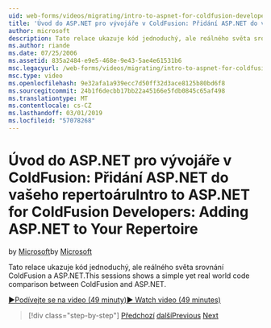 ```yaml
---
uid: web-forms/videos/migrating/intro-to-aspnet-for-coldfusion-developers-adding-aspnet-to-your-repertoire
title: 'Úvod do ASP.NET pro vývojáře v ColdFusion: Přidání ASP.NET do vašeho repertoáru | Dokumentace Microsoftu'
author: microsoft
description: Tato relace ukazuje kód jednoduchý, ale reálného světa srovnání ColdFusion a ASP.NET.
ms.author: riande
ms.date: 07/25/2006
ms.assetid: 835a2484-e9e5-468e-9e43-5ae4e61531b6
msc.legacyurl: /web-forms/videos/migrating/intro-to-aspnet-for-coldfusion-developers-adding-aspnet-to-your-repertoire
msc.type: video
ms.openlocfilehash: 9e32afa1a939ecc7d50ff32d3ace8125b80bd6f8
ms.sourcegitcommit: 24b1f6decbb17bb22a45166e5fdb0845c65af498
ms.translationtype: MT
ms.contentlocale: cs-CZ
ms.lasthandoff: 03/01/2019
ms.locfileid: "57078268"
---
```

<a name="intro-to-aspnet-for-coldfusion-developers-adding-aspnet-to-your-repertoire"></a><span data-ttu-id="7013c-103">Úvod do ASP.NET pro vývojáře v ColdFusion: Přidání ASP.NET do vašeho repertoáru</span><span class="sxs-lookup"><span data-stu-id="7013c-103">Intro to ASP.NET for ColdFusion Developers: Adding ASP.NET to Your Repertoire</span></span>
====================
<span data-ttu-id="7013c-104">by [Microsoft](https://github.com/microsoft)</span><span class="sxs-lookup"><span data-stu-id="7013c-104">by [Microsoft](https://github.com/microsoft)</span></span>

<span data-ttu-id="7013c-105">Tato relace ukazuje kód jednoduchý, ale reálného světa srovnání ColdFusion a ASP.NET.</span><span class="sxs-lookup"><span data-stu-id="7013c-105">This sessions shows a simple yet real world code comparison between ColdFusion and ASP.NET.</span></span>

[<span data-ttu-id="7013c-106">&#9654;Podívejte se na video (49 minuty)</span><span class="sxs-lookup"><span data-stu-id="7013c-106">&#9654; Watch video (49 minutes)</span></span>](https://channel9.msdn.com/Blogs/ASP-NET-Site-Videos/intro-to-aspnet-for-coldfusion-developers-adding-aspnet-to-your-repertoire)

> [!div class="step-by-step"]
> <span data-ttu-id="7013c-107">[Předchozí](intro-to-aspnet-for-jsp-developers-building-applications.md)
> [další](introduction-to-aspnet-for-coldfusion-developers-building-an-aspnet-application.md)</span><span class="sxs-lookup"><span data-stu-id="7013c-107">[Previous](intro-to-aspnet-for-jsp-developers-building-applications.md)
[Next](introduction-to-aspnet-for-coldfusion-developers-building-an-aspnet-application.md)</span></span>
